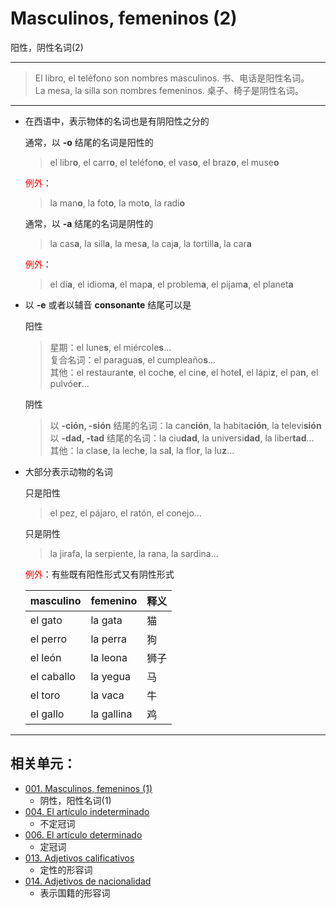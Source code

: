 # Masculinos, femeninos (2)
阳性，阴性名词(2)

----

> El libro, el teléfono son nombres masculinos. 书、电话是阳性名词。
> <br>
> La mesa, la silla son nombres femeninos. 桌子、椅子是阴性名词。

----

* 在西语中，表示物体的名词也是有阴阳性之分的

  通常，以 **-o** 结尾的名词是阳性的
  > el libr**o**, el carr**o**, el teléfon**o**, el vas**o**, el braz**o**, el muse**o**

  <font color="red">例外</font>：
  > la man**o**, la fot**o**, la mot**o**, la radi**o**

  通常，以 **-a** 结尾的名词是阴性的
  > la cas**a**, la sill**a**, la mes**a**, la caj**a**, la tortill**a**, la car**a**

  <font color="red">例外</font>：
  > el dí**a**, el idiom**a**, el map**a**, el problem**a**, el pijam**a**, el planet**a**

- 以 **-e** 或者以辅音 **consonante** 结尾可以是

  阳性
  > 星期：el lune**s**, el miércole**s**...  <br>
  > 复合名词：el paragua**s**, el cumpleaño**s**...  <br>
  > 其他：el restaurant**e**, el coch**e**, el cin**e**, el hote**l**, el lápi**z**, el pa**n**, el pulvóe**r**...

  阴性

  > 以 **-ción, -sión** 结尾的名词：la can**ción**, la habita**ción**, la televi**sión** <br>
  > 以 **-dad, -tad** 结尾的名词：la ciu**dad**, la universi**dad**, la liber**tad**...  <br>
  > 其他：la clas**e**, la lech**e**, la sa**l**, la flo**r**, la lu**z**...

* 大部分表示动物的名词

  只是阳性
  > el pez, el pájaro, el ratón, el conejo...

  只是阴性
  > la jirafa, la serpiente, la rana, la sardina...

  <font color="red">例外</font>：有些既有阳性形式又有阴性形式

  | masculino |femenino | 释义 |
  | --- | --- | --- |
  | el gato | la gata | 猫 |
  | el perro | la perra | 狗 |
  | el león | la leona | 狮子 |
  | el caballo | la yegua | 马 |
  | el toro | la vaca | 牛 |
  | el gallo | la gallina | 鸡 |

----

## 相关单元：

- [001. Masculinos, femeninos (1)](001-el-hijo-la-hija.md)
  - 阴性，阳性名词(1)
- [004. El artículo indeterminado](004-un-una-unos-unas.md)
  - 不定冠词
- [006. El artículo determinado](006-el-la-los-las.md)
  - 定冠词
- [013. Adjetivos calificativos](013-un-coche-pequeño.md)
  - 定性的形容词
- [014. Adjetivos de nacionalidad](014-una-amiga-chilena.md)
  - 表示国籍的形容词
